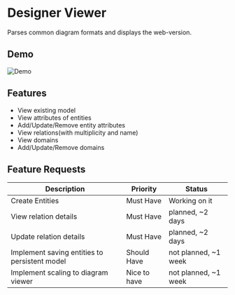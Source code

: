 # Designer Viewer
Parses common diagram formats and displays the web-version.

## Demo
![Demo](diagram_demo.gif)

## Features
- View existing model
- View attributes of entities
- Add/Update/Remove entity attributes
- View relations(with multiplicity and name)
- View domains
- Add/Update/Remove domains

## Feature Requests
| Description               | Priority      | Status             |
| --------------------------| ------------- | -------------------|
| Create Entities           | Must Have     |  Working on it     |
| View relation details     | Must Have     |  planned, ~2 days  |
| Update relation details   | Must Have     |  planned, ~2 days  |
| Implement saving entities to persistent model | Should Have    |  not planned, ~1 week |
| Implement scaling to diagram viewer   | Nice to have    |  not planned, ~1 week |
